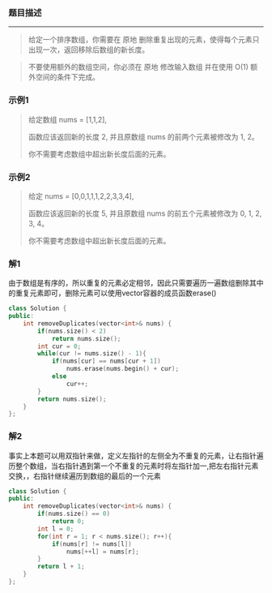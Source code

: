 ### 题目描述
***
  
> 给定一个排序数组，你需要在 原地 删除重复出现的元素，使得每个元素只出现一次，返回移除后数组的新长度。

> 不要使用额外的数组空间，你必须在 原地 修改输入数组 并在使用 O(1) 额外空间的条件下完成。

### 示例1
> 给定数组 nums = [1,1,2], 
>   
> 函数应该返回新的长度 2, 并且原数组 nums 的前两个元素被修改为 1, 2。 
>   
> 你不需要考虑数组中超出新长度后面的元素。

### 示例2
> 给定 nums = [0,0,1,1,1,2,2,3,3,4],
>   
> 函数应该返回新的长度 5, 并且原数组 nums 的前五个元素被修改为 0, 1, 2, 3, 4。
>   
> 你不需要考虑数组中超出新长度后面的元素。
  
### 解1
由于数组是有序的，所以重复的元素必定相邻，因此只需要遍历一遍数组删除其中的重复元素即可，删除元素可以使用vector容器的成员函数erase()
```C++
class Solution {
public:
    int removeDuplicates(vector<int>& nums) {
        if(nums.size() < 2)
            return nums.size();
        int cur = 0;
        while(cur != nums.size() - 1){
            if(nums[cur] == nums[cur + 1])
                nums.erase(nums.begin() + cur);
            else
                cur++;
        }
        return nums.size();
    }
};
```

### 解2
事实上本题可以用双指针来做，定义左指针的左侧全为不重复的元素，让右指针遍历整个数组，当右指针遇到第一个不重复的元素时将左指针加一,把左右指针元素交换，，右指针继续遍历到数组的最后的一个元素
```C++
class Solution {
public:
    int removeDuplicates(vector<int>& nums) {
        if(nums.size() == 0)
            return 0;
        int l = 0;
        for(int r = 1; r < nums.size(); r++){
            if(nums[r] != nums[l])
                nums[++l] = nums[r]; 
        }
        return l + 1;
    }
};
```